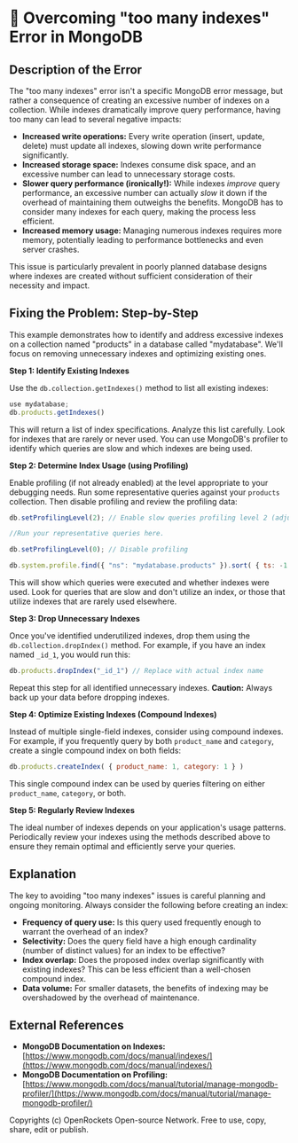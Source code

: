 # 🐞 Overcoming "too many indexes" Error in MongoDB


## Description of the Error

The "too many indexes" error isn't a specific MongoDB error message, but rather a consequence of creating an excessive number of indexes on a collection.  While indexes dramatically improve query performance, having too many can lead to several negative impacts:

* **Increased write operations:** Every write operation (insert, update, delete) must update all indexes, slowing down write performance significantly.
* **Increased storage space:** Indexes consume disk space, and an excessive number can lead to unnecessary storage costs.
* **Slower query performance (ironically!):** While indexes *improve* query performance, an excessive number can actually *slow* it down if the overhead of maintaining them outweighs the benefits.  MongoDB has to consider many indexes for each query, making the process less efficient.
* **Increased memory usage:** Managing numerous indexes requires more memory, potentially leading to performance bottlenecks and even server crashes.

This issue is particularly prevalent in poorly planned database designs where indexes are created without sufficient consideration of their necessity and impact.


## Fixing the Problem: Step-by-Step

This example demonstrates how to identify and address excessive indexes on a collection named "products" in a database called "mydatabase".  We'll focus on removing unnecessary indexes and optimizing existing ones.

**Step 1: Identify Existing Indexes**

Use the `db.collection.getIndexes()` method to list all existing indexes:

```javascript
use mydatabase;
db.products.getIndexes()
```

This will return a list of index specifications.  Analyze this list carefully.  Look for indexes that are rarely or never used.  You can use MongoDB's profiler to identify which queries are slow and which indexes are being used.

**Step 2: Determine Index Usage (using Profiling)**

Enable profiling (if not already enabled) at the level appropriate to your debugging needs.  Run some representative queries against your `products` collection.  Then disable profiling and review the profiling data:

```javascript
db.setProfilingLevel(2); // Enable slow queries profiling level 2 (adjust as needed)

//Run your representative queries here.

db.setProfilingLevel(0); // Disable profiling

db.system.profile.find({ "ns": "mydatabase.products" }).sort( { ts: -1 } )
```

This will show which queries were executed and whether indexes were used.  Look for queries that are slow and don't utilize an index, or those that utilize indexes that are rarely used elsewhere.

**Step 3: Drop Unnecessary Indexes**

Once you've identified underutilized indexes, drop them using the `db.collection.dropIndex()` method. For example, if you have an index named `_id_1`, you would run this:

```javascript
db.products.dropIndex("_id_1") // Replace with actual index name
```

Repeat this step for all identified unnecessary indexes.  **Caution:**  Always back up your data before dropping indexes.

**Step 4: Optimize Existing Indexes (Compound Indexes)**

Instead of multiple single-field indexes, consider using compound indexes.  For example, if you frequently query by both `product_name` and `category`, create a single compound index on both fields:

```javascript
db.products.createIndex( { product_name: 1, category: 1 } )
```

This single compound index can be used by queries filtering on either `product_name`, `category`, or both.

**Step 5: Regularly Review Indexes**

The ideal number of indexes depends on your application's usage patterns. Periodically review your indexes using the methods described above to ensure they remain optimal and efficiently serve your queries.



## Explanation

The key to avoiding "too many indexes" issues is careful planning and ongoing monitoring.  Always consider the following before creating an index:

* **Frequency of query use:** Is this query used frequently enough to warrant the overhead of an index?
* **Selectivity:** Does the query field have a high enough cardinality (number of distinct values) for an index to be effective?
* **Index overlap:** Does the proposed index overlap significantly with existing indexes?  This can be less efficient than a well-chosen compound index.
* **Data volume:** For smaller datasets, the benefits of indexing may be overshadowed by the overhead of maintenance.


## External References

* **MongoDB Documentation on Indexes:** [https://www.mongodb.com/docs/manual/indexes/](https://www.mongodb.com/docs/manual/indexes/)
* **MongoDB Documentation on Profiling:** [https://www.mongodb.com/docs/manual/tutorial/manage-mongodb-profiler/](https://www.mongodb.com/docs/manual/tutorial/manage-mongodb-profiler/)


Copyrights (c) OpenRockets Open-source Network. Free to use, copy, share, edit or publish.

